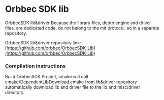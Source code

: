 # Orbbec SDK lib

OrbbecSDK lib&driver Because the library files, depth engine and driver files, are dedicated code, do not belong to the mit protocol, so in a separate repository.

OrbbecSDK lib&driver repository link: [https://github.com/orbbec/OrbbecSDK-Lib](https://github.com/orbbec/OrbbecSDK-Lib)

### Compilation instructions

Build OrbbecSDK  Project,  cmake will call  cmake/DependentLibDownload.cmake  from lib&driver repository automatically download lib and driver file to the lib and misc/driver directory.
